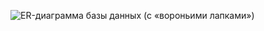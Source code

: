 


![ER-диаграмма базы данных (с «вороньими лапками»)](https://user-images.githubusercontent.com/96609495/233794064-f3dbea0a-d41f-4755-a74f-3b7749a367fb.jpeg)

